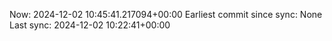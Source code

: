 Now: 2024-12-02 10:45:41.217094+00:00 Earliest commit since sync: None Last sync: 2024-12-02 10:22:41+00:00
